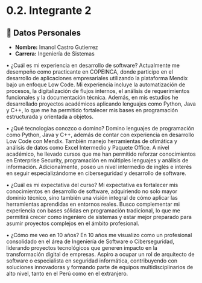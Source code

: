 # 0.2. Integrante 2


## 👤 Datos Personales
- **Nombre:** Imanol Castro Gutierrez
- **Carrera:** Ingeniería de Sistemas  

• ¿Cuál es mi experiencia en desarrollo de software?
Actualmente me desempeño como practicante en COPEINCA, donde participo en el desarrollo de aplicaciones empresariales utilizando la plataforma Mendix bajo un enfoque Low Code. Mi experiencia incluye la automatización de procesos, la digitalización de flujos internos, el análisis de requerimientos funcionales y la documentación técnica. Además, en mis estudios he desarrollado proyectos académicos aplicando lenguajes como Python, Java y C++, lo que me ha permitido fortalecer mis bases en programación estructurada y orientada a objetos.


• ¿Qué tecnologías conozco o domino?
Domino lenguajes de programación como Python, Java y C++, además de contar con experiencia en desarrollo Low Code con Mendix. También manejo herramientas de ofimática y análisis de datos como Excel Intermedio y Paquete Office. A nivel académico, he llevado cursos que me han permitido reforzar conocimientos en Enterprise Security, programación en múltiples lenguajes y análisis de información. Adicionalmente, poseo un nivel intermedio de inglés e interés en seguir especializándome en ciberseguridad y desarrollo de software.


• ¿Cuál es mi expectativa del curso?
Mi expectativa es fortalecer mis conocimientos en desarrollo de software, adquiriendo no solo mayor dominio técnico, sino también una visión integral de cómo aplicar las herramientas aprendidas en entornos reales. Busco complementar mi experiencia con bases sólidas en programación tradicional, lo que me permitirá crecer como ingeniero de sistemas y estar mejor preparado para asumir proyectos complejos en el ámbito profesional.


• ¿Cómo me veo en 10 años?
En 10 años me visualizo como un profesional consolidado en el área de Ingeniería de Software o Ciberseguridad, liderando proyectos tecnológicos que generen impacto en la transformación digital de empresas. Aspiro a ocupar un rol de arquitecto de software o especialista en seguridad informática, contribuyendo con soluciones innovadoras y formando parte de equipos multidisciplinarios de alto nivel, tanto en el Perú como en el extranjero.

